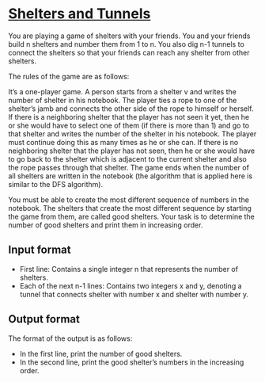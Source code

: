 # [Shelters and Tunnels][link]

You are playing a game of shelters with your friends. You and your friends build n shelters and number them from 1 to n. You also dig n-1 tunnels to connect the shelters so that your friends can reach any shelter from other shelters.

The rules of the game are as follows:

It’s a one-player game. A person starts from a shelter v and writes the number of shelter in his notebook. The player ties a rope to one of the shelter’s jamb and connects the other side of the rope to himself or herself. If there is a neighboring shelter that the player has not seen it yet, then he or she would have to select one of them (if there is more than 1) and go to that shelter and writes the number of the shelter in his notebook. The player must continue doing this as many times as he or she can. If there is no neighboring shelter that the player has not seen, then he or she would have to go back to the shelter which is adjacent to the current shelter and also the rope passes through that shelter. The game ends when the number of all shelters are written in the notebook (the algorithm that is applied here is similar to the DFS algorithm).

You must be able to create the most different sequence of numbers in the notebook. The shelters that create the most different sequence by starting the game from them, are called good shelters. Your task is to determine the number of good shelters and print them in increasing order.

## Input format

- First line: Contains a single integer n that represents the number of shelters.
- Each of the next n-1 lines: Contains two integers x and y, denoting a tunnel that connects shelter with number x and shelter with number y.

## Output format

The format of the output is as follows:

- In the first line, print the number of good shelters.
- In the second line, print the good shelter’s numbers in the increasing order.

[link]: https://www.hackerearth.com/practice/algorithms/graphs/depth-first-search/practice-problems/algorithm/kavirioo-back-up-754d2621/
